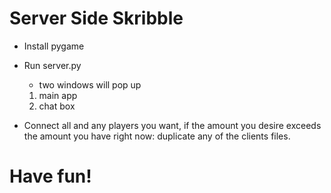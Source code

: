 # Server Side Skribble



- Install pygame

- Run server.py
  - two windows will pop up 
  1) main app
  2) chat box
  
-  Connect all and any players you want, if the amount you desire 
exceeds the amount
you have right now: duplicate any of the clients files.




# Have fun!